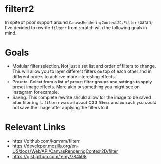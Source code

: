 # filterr2

In spite of poor support around `CanvasRenderingContext2D.Filter` (Safari) I've decided to rewrite `filterr` from scratch with the following goals in mind.

# Goals

- Modular filter selection. Not just a set list and order of filters to change. This will allow you to layer different filters on top of each other and in different orders to achieve more interesting effects.
- Presets. Select from a list of preset filter groups and settings to apply preset image effects. More akin to something you might see on Instagram for example.
- Saving. This complete rewrite should allow for the image to be saved after filtering it. `filterr` was all about CSS filters and as such you could not save the image after applying the filters to it.

# Relevant Links

- https://github.com/kgmmm/filterr
- https://developer.mozilla.org/en-US/docs/Web/API/CanvasRenderingContext2D/filter
- https://gist.github.com/remy/784508
